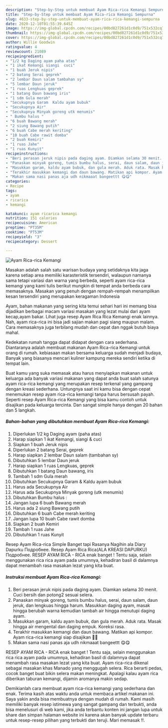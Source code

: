 ```yaml
---
description: "Step-by-Step untuk membuat Ayam Rica-rica Kemangi Sempurna"
title: "Step-by-Step untuk membuat Ayam Rica-rica Kemangi Sempurna"
slug: 4633-step-by-step-untuk-membuat-ayam-rica-rica-kemangi-sempurna
date: 2020-12-10T01:55:39.645Z
image: https://img-global.cpcdn.com/recipes/00bd827261d1c0d9/751x532cq70/ayam-rica-rica-kemangi-foto-resep-utama.jpg
thumbnail: https://img-global.cpcdn.com/recipes/00bd827261d1c0d9/751x532cq70/ayam-rica-rica-kemangi-foto-resep-utama.jpg
cover: https://img-global.cpcdn.com/recipes/00bd827261d1c0d9/751x532cq70/ayam-rica-rica-kemangi-foto-resep-utama.jpg
author: Willie Goodwin
ratingvalue: 4
reviewcount: 21089
recipeingredient:
- "1/2 kg Daging ayam paha atas"
- "1 ikat Kemangi siangi  cuci"
- "1 buah Jeruk nipis"
- "2 batang Serai geprek"
- "2 lembar Daun salam tambahan sy"
- "5 lembar Daun jeruk"
- "1 ruas Lengkuas geprek"
- "1 batang Daun bawang iris"
- "1 sdm Gula merah"
- "Secukupnya Garam  Kaldu ayam bubuk"
- "Secukupnya Air"
- "Secukupnya Minyak goreng utk menumis"
- " Bumbu halus "
- "6 buah Bawang merah"
- "2 siung Bawang putih"
- "6 buah Cabe merah keriting"
- "10 buah Cabe rawit domba"
- "2 buah Kemiri"
- "1 ruas Jahe"
- "1 ruas Kunyit"
recipeinstructions:
- "Beri perasan jeruk nipis pada daging ayam. Diamkan selama 30 menit. Cuci bersih dan potong2 sesuai selera."
- "Panaskan minyak goreng, tumis bumbu halus, serai, daun salam, daun jeruk, dan lengkuas hingga harum. Masukkan daging ayam, masak hingga berubah warna kemudian tambah air hingga menutupi daging ayam."
- "Masukkan garam, kaldu ayam bubuk, dan gula merah. Aduk rata. Masak hingga air mengental dan daging empuk. Koreksi rasa."
- "Terakhir masukkan kemangi dan daun bawang. Matikan api kompor. Ayam rica-rica kemangi siap disajikan 🥰🥰"
- "Makan sama nasi panas aja udh nikmaaat bangeettt 😋😋"
categories:
- Recipe
tags:
- ayam
- ricarica
- kemangi

katakunci: ayam ricarica kemangi 
nutrition: 151 calories
recipecuisine: American
preptime: "PT35M"
cooktime: "PT53M"
recipeyield: "3"
recipecategory: Dessert

---
```



![Ayam Rica-rica Kemangi](https://img-global.cpcdn.com/recipes/00bd827261d1c0d9/751x532cq70/ayam-rica-rica-kemangi-foto-resep-utama.jpg)

Masakan adalah salah satu warisan budaya yang setidaknya kita jaga karena setiap area memiliki karasteristik tersendiri, walaupun namanya sama tetapi variasi dan warna yang berbeda, seperti ayam rica-rica kemangi yang kami tulis berikut mungkin di tempat anda berbeda cara memasaknya. Masakan yang penuh dengan rempah-rempah menampilkan kesan tersendiri yang merupakan keragaman Indonesia

Ayam, bahan makanan yang sering kita temui sehari hari ini memang bisa dijadikan berbagai macam variasi masakan yang lezat mulai dari ayam kecap,ayam bakar. Lihat juga resep Ayam Rica Rica Kemangi enak lainnya. Nah, ayam rica-rica ini bisa jadi sajian makan pagi siang maupun malam. Cara memasaknya juga terbilang mudah dan cepat dan nggak butuh biaya mahal.

Kedekatan rumah tangga dapat didapat dengan cara sederhana. Diantaranya adalah membuat makanan Ayam Rica-rica Kemangi untuk orang di rumah. kebiasaan makan bersama keluarga sudah menjadi budaya, Banyak yang biasanya mencari kuliner kampung mereka sendiri ketika di tempat lain.

Buat kamu yang suka memasak atau harus menyiapkan makanan untuk keluarga ada banyak variasi makanan yang dapat anda buat salah satunya ayam rica-rica kemangi yang merupakan resep terkenal yang gampang dengan kreasi sederhana. Untungnya saat ini kamu bisa dengan cepat menemukan resep ayam rica-rica kemangi tanpa harus bersusah payah.
Seperti resep Ayam Rica-rica Kemangi yang bisa kamu contoh untuk disajikan pada keluarga tercinta. Dan sangat simple hanya dengan 20 bahan dan 5 langkah.


<!--inarticleads1-->

##### Bahan-bahan yang dibutuhkan membuat Ayam Rica-rica Kemangi:

1. Diperlukan 1/2 kg Daging ayam (paha atas)
1. Harap siapkan 1 ikat Kemangi, siangi &amp; cuci
1. Siapkan 1 buah Jeruk nipis
1. Diperlukan 2 batang Serai, geprek
1. Harap siapkan 2 lembar Daun salam (tambahan sy)
1. Dibutuhkan 5 lembar Daun jeruk
1. Harap siapkan 1 ruas Lengkuas, geprek
1. Dibutuhkan 1 batang Daun bawang, iris
1. Tambah 1 sdm Gula merah
1. Dibutuhkan Secukupnya Garam &amp; Kaldu ayam bubuk
1. Harus ada Secukupnya Air
1. Harus ada Secukupnya Minyak goreng (utk menumis)
1. Dibutuhkan  Bumbu halus :
1. Jangan lupa 6 buah Bawang merah
1. Harus ada 2 siung Bawang putih
1. Dibutuhkan 6 buah Cabe merah keriting
1. Jangan lupa 10 buah Cabe rawit domba
1. Siapkan 2 buah Kemiri
1. Tambah 1 ruas Jahe
1. Dibutuhkan 1 ruas Kunyit


Resep Ayam Rica-rica Simple Banget tapi Rasanya Nagihin ala Diary Dapurku Подробнее. Resep Ayam Rica Rica(ALA KREASI DAPURKU) Подробнее. RESEP AYAM RICA - RICA enak banget ! Tentu saja, selain menggunakan rica rica ayam pada umumnya, kehadiran basil di dalamnya dapat menambah rasa masakan lezat yang kita buat. 

<!--inarticleads2-->

##### Instruksi membuat  Ayam Rica-rica Kemangi:

1. Beri perasan jeruk nipis pada daging ayam. Diamkan selama 30 menit. Cuci bersih dan potong2 sesuai selera.
1. Panaskan minyak goreng, tumis bumbu halus, serai, daun salam, daun jeruk, dan lengkuas hingga harum. Masukkan daging ayam, masak hingga berubah warna kemudian tambah air hingga menutupi daging ayam.
1. Masukkan garam, kaldu ayam bubuk, dan gula merah. Aduk rata. Masak hingga air mengental dan daging empuk. Koreksi rasa.
1. Terakhir masukkan kemangi dan daun bawang. Matikan api kompor. Ayam rica-rica kemangi siap disajikan 🥰🥰
1. Makan sama nasi panas aja udh nikmaaat bangeettt 😋😋


RESEP AYAM RICA - RICA enak banget ! Tentu saja, selain menggunakan rica rica ayam pada umumnya, kehadiran basil di dalamnya dapat menambah rasa masakan lezat yang kita buat. Ayam rica-rica dikenal sebagai masakan khas Manado yang menggugah selera. Rica berarti pedas, cocok banget buat bikin selera makan meningkat. Apalagi kalau ayam rica diberikan taburan kemangi, dijamin aromanya makin sedap. 

Demikianlah cara membuat ayam rica-rica kemangi yang sederhana dan enak. Terima kasih atas waktu anda untuk membaca artikel makanan ini. Saya yakin anda bisa membuatnya dengan mudah di rumah. Kami masih memiliki banyak resep istimewa yang sangat gampang dan terbukti, anda bisa menelusuri di web kami, jika anda terbantu konten ini jangan lupa untuk share dan simpan halaman website ini karena akan banyak update terbaru untuk resep-resep pilihan yang terbukti dan teruji. Mari memasak !!. 
